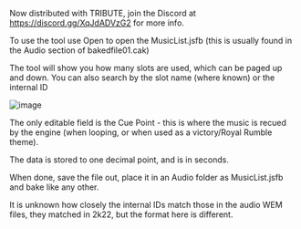 Now distributed with TRIBUTE, join the Discord at https://discord.gg/XqJdADVzG2 for more info.

To use the tool use Open to open the MusicList.jsfb (this is usually found in the Audio section of bakedfile01.cak)

The tool will show you how many slots are used, which can be paged up and down. You can also search by the slot name (where known) or the internal ID

![image](https://github.com/user-attachments/assets/d9658b7d-d709-4123-b019-a3702facf549)

The only editable field is the Cue Point - this is where the music is recued by the engine (when looping, or when used as a victory/Royal Rumble theme).

The data is stored to one decimal point, and is in seconds.

When done, save the file out, place it in an Audio folder as MusicList.jsfb and bake like any other.

It is unknown how closely the internal IDs match those in the audio WEM files, they matched in 2k22, but the format here is different.
